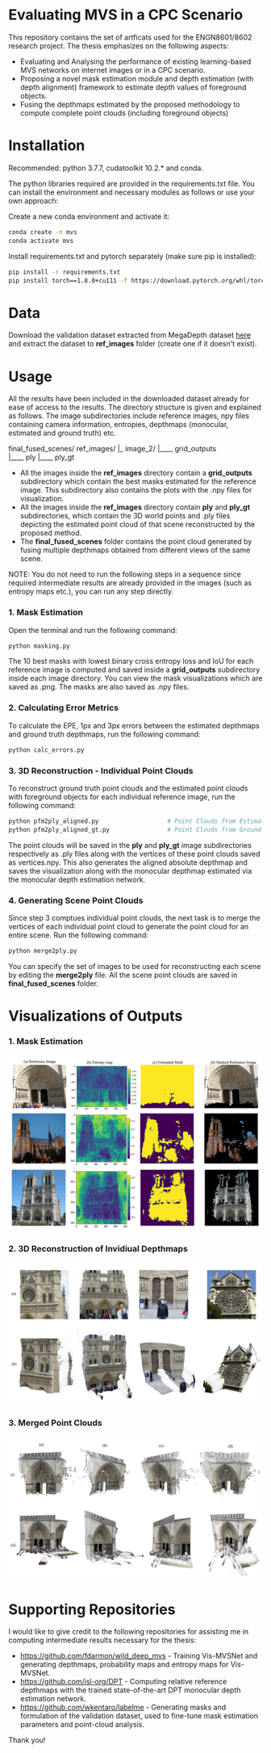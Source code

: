 # Evaluating MVS in a CPC Scenario

This repository contains the set of artficats used for the ENGN8601/8602 research project. The thesis emphasizes on the following aspects:

  - Evaluating and Analysing the performance of existing learning-based MVS networks on internet images or in a CPC scenario.
  - Proposing a novel mask estimation module and depth estimation (with depth alignment) framework to estimate depth values of foreground objects.
  - Fusing the depthmaps estimated by the proposed methodology to compute complete point clouds (including foreground objects)

# Installation

Recommended: python 3.7.7, cudatoolkit 10.2.* and conda.

The python libraries required are provided in the requirements.txt file. You can install the environment and necessary modules as follows or use your own approach:

Create a new conda environment and activate it:

```sh
conda create -n mvs
conda activate mvs
```
Install requirements.txt and pytorch separately (make sure pip is installed):
```sh
pip install -r requirements.txt
pip install torch==1.8.0+cu111 -f https://download.pytorch.org/whl/torch_stable.html
```

# Data

Download the validation dataset extracted from MegaDepth dataset [here](https://drive.google.com/file/d/1WvmEYiduKSCVFcFzFqLuF1IQdgVmJZE9/view?usp=sharing) and extract the dataset to **ref_images** folder (create one if it doesn't exist).

# Usage

All the results have been included in the downloaded dataset already for ease of access to the results. The directory structure is given and explained as follows. The image subdirectories include reference images, npy files containing camera information, entropies, depthmaps (monocular, estimated and ground truth) etc. 

final\_fused\_scenes/
ref_images/
|_ image_2/
|____ grid_outputs   
|____ ply
|____ ply_gt



- All the images inside the  **ref_images** directory contain a **grid_outputs** subdirectory which contain the best masks estimated for the reference image. This subdirectory also contains the plots with the .npy files for visualization.
- All the images inside the  **ref_images** directory contain **ply** and **ply_gt** subdirectories, which contain the 3D world points and .ply files depicting the estimated point cloud of that scene reconstructed by the proposed method.  
- The **final_fused_scenes** folder contains the point cloud generated by fusing multiple depthmaps obtained from different views of the same scene. 

NOTE: You do not need to run the following steps in a sequence since required intermediate results are already provided in the images (such as entropy maps etc.), you can run any step directly. 

### 1. Mask Estimation

Open the terminal and run the following command:

```sh
python masking.py
```

The 10 best masks with lowest binary cross entropy loss and IoU for each reference image is computed and saved inside a **grid_outputs** subdirectory inside each image directory. You can view the mask visualizations which are saved as .png. The masks are also saved as .npy files. 

### 2. Calculating Error Metrics
To calculate the EPE, 1px and 3px errors between the estimated depthmaps and ground truth depthmaps, run the following command:
```sh
python calc_errors.py
```

### 3. 3D Reconstruction - Individual Point Clouds

To reconstruct ground truth point clouds and the estimated point clouds with foreground objects for each individual reference image, run the following command:

```sh
python pfm2ply_aligned.py                   # Point Clouds from Estimated Depthmaps (with foreground)
python pfm2ply_aligned_gt.py                # Point Clouds from Ground Truth Depthmaps
```

The point clouds will be saved in the **ply** and **ply_gt** image subdirectories respectively as .ply files along with the vertices of these point clouds saved as vertices.npy. This also generates the aligned absolute depthmap and saves the visualization along with the monocular depthmap estimated via the monocular depth estimation network. 

### 4. Generating Scene Point Clouds

Since step 3 comptues individual point clouds, the next task is to merge the vertices of each individual point cloud to generate the point cloud for an entire scene. Run the following command:

```python
python merge2ply.py
```

You can specify the set of images to be used for reconstructing each scene by editing the **merge2ply** file. All the scene point clouds are saved in **final_fused_scenes** folder.

# Visualizations of Outputs
### 1. Mask Estimation 
![masks](images/mask_est_outputs.png)
### 2. 3D Reconstruction of Invidiual Depthmaps
![3dr](images/best_samples.png)
### 3. Merged Point Clouds
![3dr scenes](images/3d_reconstruction_outputs_scene1.png)


# Supporting Repositories

I would like to give credit to the following repositories for assisting me in computing intermediate results necessary for the thesis:

  - https://github.com/fdarmon/wild_deep_mvs - Training Vis-MVSNet and generating depthmaps, probability maps and entropy maps for Vis-MVSNet.
  - https://github.com/isl-org/DPT - Computing relative reference depthmaps with the trained state-of-the-art DPT monocular depth estimation network.
  -  https://github.com/wkentaro/labelme - Generating masks and formulation of the validation dataset, used to fine-tune mask estimation parameters and point-cloud analysis.


Thank you!

